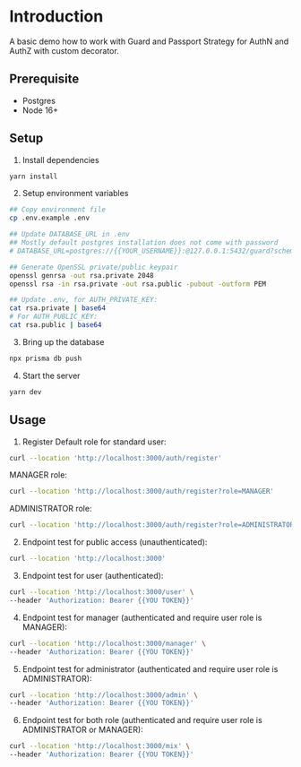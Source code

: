 # Introduction
A basic demo how to work with Guard and Passport Strategy for AuthN and AuthZ with custom decorator.

## Prerequisite
- Postgres
- Node 16+

## Setup
1. Install dependencies
```sh
yarn install
```

2. Setup environment variables
```sh
## Copy environment file
cp .env.example .env

## Update DATABASE_URL in .env
## Mostly default postgres installation does not come with password
# DATABASE_URL=postgres://{{YOUR_USERNAME}}:@127.0.0.1:5432/guard?schema=public

## Generate OpenSSL private/public keypair
openssl genrsa -out rsa.private 2048
openssl rsa -in rsa.private -out rsa.public -pubout -outform PEM

## Update .env, for AUTH_PRIVATE_KEY:
cat rsa.private | base64
# For AUTH_PUBLIC_KEY:
cat rsa.public | base64
```

3. Bring up the database
```sh
npx prisma db push
```

4. Start the server
```sh
yarn dev
```

## Usage
1. Register
Default role for standard user:
```sh
curl --location 'http://localhost:3000/auth/register'
```

MANAGER role:
```sh
curl --location 'http://localhost:3000/auth/register?role=MANAGER'
```

ADMINISTRATOR role:
```sh
curl --location 'http://localhost:3000/auth/register?role=ADMINISTRATOR'
```

2. Endpoint test for public access (unauthenticated):
```sh
curl --location 'http://localhost:3000'
```

3. Endpoint test for user (authenticated):
```sh
curl --location 'http://localhost:3000/user' \
--header 'Authorization: Bearer {{YOU TOKEN}}'
```

4. Endpoint test for manager (authenticated and require user role is MANAGER):
```sh
curl --location 'http://localhost:3000/manager' \
--header 'Authorization: Bearer {{YOU TOKEN}}'
```

5. Endpoint test for administrator (authenticated and require user role is ADMINISTRATOR):
```sh
curl --location 'http://localhost:3000/admin' \
--header 'Authorization: Bearer {{YOU TOKEN}}'
```

6. Endpoint test for both role (authenticated and require user role is ADMINISTRATOR or MANAGER):
```sh
curl --location 'http://localhost:3000/mix' \
--header 'Authorization: Bearer {{YOU TOKEN}}'
```